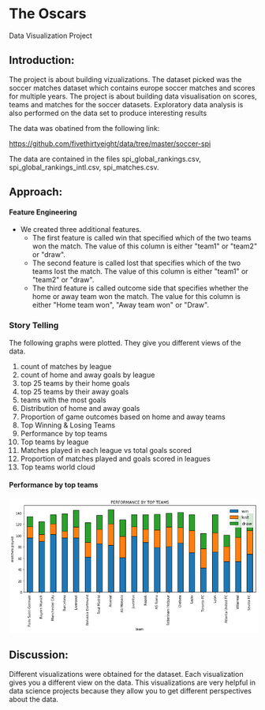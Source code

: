 The Oscars
==============================

Data Visualization Project


## Introduction:
The project is about building vizualizations. The dataset picked was the soccer matches dataset which contains europe soccer matches and scores for multiple years. The project is about building data visualisation on scores, teams and matches for the soccer datasets. Exploratory data analysis is also performed on the data set to produce interesting results

The data was obatined from the following link:

https://github.com/fivethirtyeight/data/tree/master/soccer-spi

The data are contained in the files spi_global_rankings.csv, spi_global_rankings_intl.csv, spi_matches.csv.

## Approach:

#### Feature Engineering
* We created three additional features.
    * The first feature is called win that specified which of the two teams won the match. The value of this column is either "team1" or "team2" or "draw".
    * The second feature is called lost that specifies which of the two teams lost the match. The value of this column is either "team1" or "team2" or "draw".
   * The third feature is called outcome side that specifies whether the home or away team won the match. The value for this column is either "Home team won", "Away team won" or "Draw".


### Story Telling

The following graphs were plotted. They give you different views of the data.
1. count of matches by league
2. count of home and away goals by league
3. top 25 teams by their home goals
4. top 25 teams by their away goals
5. teams with the most goals
6. Distribution of home and away goals
7. Proportion of game outcomes based on home and away teams
8. Top Winning & Losing Teams
9. Performance by top teams
10. Top teams by league
11. Matches played in each league vs total goals scored
12. Proportion of matches played and goals scored in leagues
13. Top teams world cloud

#### Performance by top teams
![Team_Performance](Pictures/performance_by_top_teams.png)

## Discussion:
Different visualizations were obtained for the dataset. Each visualization gives you a different view on the data. This visualizations are very helpful in data science projects because they allow you to get different perspectives about the data.


